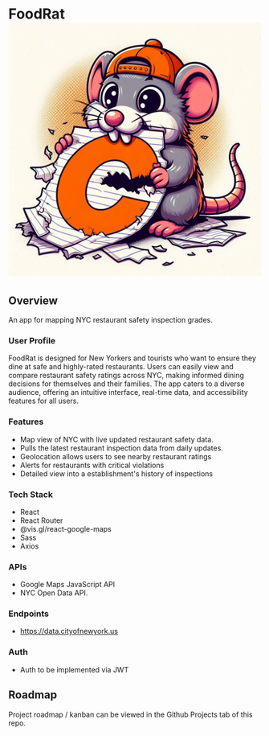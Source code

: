 # FoodRat ![foodrat mascot](https://github.com/kirk-en/foodrat-frontend/blob/develop/src/assets/concept-art/foodrat-mascot.jpg)

## Overview

An app for mapping NYC restaurant safety inspection grades.

### User Profile

FoodRat is designed for New Yorkers and tourists who want to ensure they dine at safe and highly-rated restaurants. Users can easily view and compare restaurant safety ratings across NYC, making informed dining decisions for themselves and their families. The app caters to a diverse audience, offering an intuitive interface, real-time data, and accessibility features for all users.

### Features

- Map view of NYC with live updated restaurant safety data.
- Pulls the latest restaurant inspection data from daily updates.
- Geolocation allows users to see nearby restaurant ratings
- Alerts for restaurants with critical violations
- Detailed view into a establishment's history of inspections

### Tech Stack

- React
- React Router
- @vis.gl/react-google-maps
- Sass
- Axios

### APIs

- Google Maps JavaScript API
- NYC Open Data API.

### Endpoints

- https://data.cityofnewyork.us

### Auth

- Auth to be implemented via JWT

## Roadmap

Project roadmap / kanban can be viewed in the Github Projects tab of this repo.
